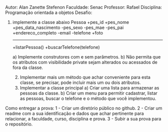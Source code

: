 Autor: Alan Zanette Stefenon
Faculdade: Senac 
Professor: Rafael 
Disciplina: Programação orientada a objetos
Desafio:
1. implemente a classe abaixo
  Pessoa
  +pes_id
  +pes_nome
  +pes_data_nascimento
  -pes_sexo
  -pes_mae
  -pes_pai
  +endereco_completo
  -email
  -telefone
  +foto
   ____________________________
   +listarPessoa()
   +buscarTelefone(telefone)

    a) Implemente construtores com e sem parâmetros.
   b) Não permita que os atributos com visibilidade private sejam alterados ou acessados de fora da classe.

   2. Implementar mais um método que achar conveniente para esta classe, se precisar, pode incluir mais um ou dois atributos.
   3. Implementar a classe principal
   a) Criar uma lista para armazenar as pessoas da classe.
   b) Criar um menu para permitir cadastrar, listar as pessoas, buscar o telefone e o método que você implementou.

  Como entregar a prova:
  1 - Criar um diretório público no github.
  2 - Criar um readme com a sua identificação e dados que achar pertinente para relacionar, a faculdade, curso, disciplina e prova.
  3 - Subir a sua prova para o repositório.
  
